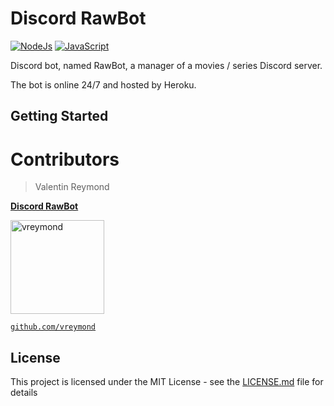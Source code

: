 # Discord RawBot

[![NodeJs](https://img.shields.io/badge/code-NodeJs-brightgreen.svg)](https://nodejs.org/en/)
[![JavaScript](https://img.shields.io/badge/code-JavaScript-blue.svg)]()


Discord bot, named RawBot, a manager of a movies / series Discord server.

The bot is online 24/7 and hosted by Heroku.



## Getting Started



# Contributors

> Valentin Reymond

<a href="https://github.com/vreymond/Discord-RawBot" target="_blank">**Discord RawBot**</a> 

[<img alt="vreymond" src="https://avatars2.githubusercontent.com/u/25683049?s=460&v=4" width="150">](https://github.com/vreymond) 

<a href="https://github.com/vreymond" target="_blank">`github.com/vreymond`</a>


## License

This project is licensed under the MIT License - see the [LICENSE.md](LICENSE.md) file for details


